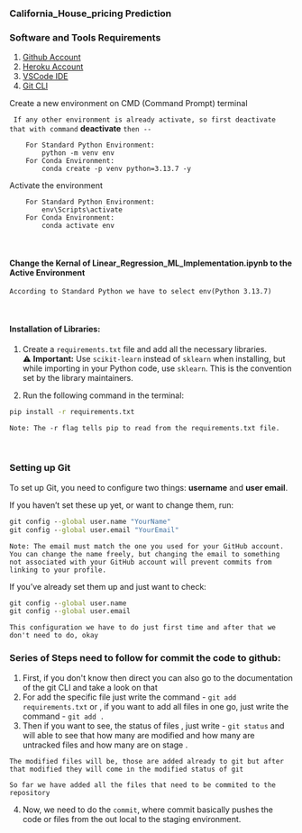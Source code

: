 ### California_House_pricing Prediction

### Software and Tools Requirements

1. [Github Account](https://github.com/)
2. [Heroku Account](https://www.heroku.com/) 
3. [VSCode IDE](https://code.visualstudio.com/)
4. [Git CLI](https://git-scm.com/book/en/v2/Getting-Started-The-Command-Line)



Create a new environment on CMD (Command Prompt) terminal

``` If any other environment is already activate, so first deactivate that with command```          **deactivate**   ``` then --     ```


``` 
    For Standard Python Environment:     
        python -m venv env
    For Conda Environment:
        conda create -p venv python=3.13.7 -y  
```


Activate the environment 

```
    For Standard Python Environment:
        env\Scripts\activate
    For Conda Environment:
        conda activate env       
```

<br>

#### Change the Kernal of Linear_Regression_ML_Implementation.ipynb to the Active Environment 
``` According to Standard Python we have to select env(Python 3.13.7) ```


<br> 


#### Installation of Libraries:

1. Create a `requirements.txt` file and add all the necessary libraries.  
   ⚠️ **Important:** Use `scikit-learn` instead of `sklearn` when installing, but while importing in your Python code, use `sklearn`. This is the convention set by the library maintainers.

2. Run the following command in the terminal:

```cmd
pip install -r requirements.txt
```

```Note: The -r flag tells pip to read from the requirements.txt file.```



<br> 
 

### Setting up Git

To set up Git, you need to configure two things: **username** and **user email**.  

If you haven’t set these up yet, or want to change them, run:

```cmd
git config --global user.name "YourName"
git config --global user.email "YourEmail"
```

```
Note: The email must match the one you used for your GitHub account. You can change the name freely, but changing the email to something not associated with your GitHub account will prevent commits from linking to your profile.
```
If you’ve already set them up and just want to check:

```cmd
git config --global user.name
git config --global user.email
```

``This configuration we have to do just first time and after that we don't need to do, okay`` 
<br> 


### Series of Steps need to follow for commit the code to github: 
1. First, if you don't know then direct you can also go to the documentation of the git CLI and take a look on that
2. For add the specific file just write the command -    ``git add requirements.txt``
    or , if you want to add all files in one go, just write the command - `` git add . `` 
3. Then if you want to see, the status of files , just write - `` git status `` and will able to see that how many are modified and how many are untracked files and how many are on stage .

`The modified files will be, those are added already to git but after that modified they will come in the modified status of git`

`` So far we have added all the files that need to be commited to the repository `` 

4. Now, we need to do the `commit`, where commit basically pushes the code or files from the out local to the staging environment.
